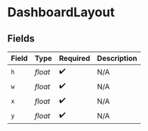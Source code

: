# DashboardLayout


## Fields

| Field              | Type               | Required           | Description        |
| ------------------ | ------------------ | ------------------ | ------------------ |
| `h`                | *float*            | :heavy_check_mark: | N/A                |
| `w`                | *float*            | :heavy_check_mark: | N/A                |
| `x`                | *float*            | :heavy_check_mark: | N/A                |
| `y`                | *float*            | :heavy_check_mark: | N/A                |